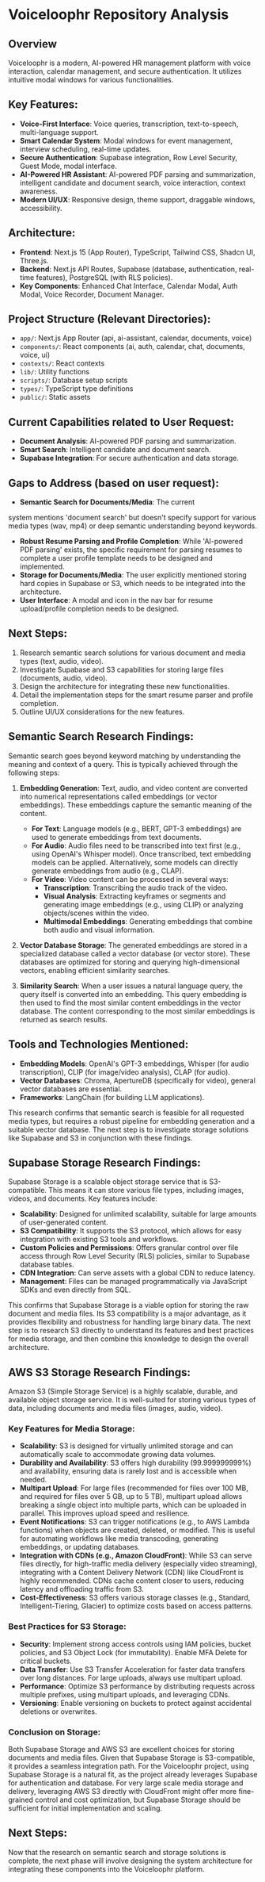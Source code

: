 # Voiceloophr Repository Analysis

## Overview
Voiceloophr is a modern, AI-powered HR management platform with voice interaction, calendar management, and secure authentication. It utilizes intuitive modal windows for various functionalities.

## Key Features:
- **Voice-First Interface**: Voice queries, transcription, text-to-speech, multi-language support.
- **Smart Calendar System**: Modal windows for event management, interview scheduling, real-time updates.
- **Secure Authentication**: Supabase integration, Row Level Security, Guest Mode, modal interface.
- **AI-Powered HR Assistant**: AI-powered PDF parsing and summarization, intelligent candidate and document search, voice interaction, context awareness.
- **Modern UI/UX**: Responsive design, theme support, draggable windows, accessibility.

## Architecture:
- **Frontend**: Next.js 15 (App Router), TypeScript, Tailwind CSS, Shadcn UI, Three.js.
- **Backend**: Next.js API Routes, Supabase (database, authentication, real-time features), PostgreSQL (with RLS policies).
- **Key Components**: Enhanced Chat Interface, Calendar Modal, Auth Modal, Voice Recorder, Document Manager.

## Project Structure (Relevant Directories):
- `app/`: Next.js App Router (api, ai-assistant, calendar, documents, voice)
- `components/`: React components (ai, auth, calendar, chat, documents, voice, ui)
- `contexts/`: React contexts
- `lib/`: Utility functions
- `scripts/`: Database setup scripts
- `types/`: TypeScript type definitions
- `public/`: Static assets

## Current Capabilities related to User Request:
- **Document Analysis**: AI-powered PDF parsing and summarization.
- **Smart Search**: Intelligent candidate and document search.
- **Supabase Integration**: For secure authentication and data storage.

## Gaps to Address (based on user request):
- **Semantic Search for Documents/Media**: The current 


system mentions 'document search' but doesn't specify support for various media types (wav, mp4) or deep semantic understanding beyond keywords.
- **Robust Resume Parsing and Profile Completion**: While 'AI-powered PDF parsing' exists, the specific requirement for parsing resumes to complete a user profile template needs to be designed and implemented.
- **Storage for Documents/Media**: The user explicitly mentioned storing hard copies in Supabase or S3, which needs to be integrated into the architecture.
- **User Interface**: A modal and icon in the nav bar for resume upload/profile completion needs to be designed.

## Next Steps:
1. Research semantic search solutions for various document and media types (text, audio, video).
2. Investigate Supabase and S3 capabilities for storing large files (documents, audio, video).
3. Design the architecture for integrating these new functionalities.
4. Detail the implementation steps for the smart resume parser and profile completion.
5. Outline UI/UX considerations for the new features.



## Semantic Search Research Findings:

Semantic search goes beyond keyword matching by understanding the meaning and context of a query. This is typically achieved through the following steps:

1.  **Embedding Generation**: Text, audio, and video content are converted into numerical representations called embeddings (or vector embeddings). These embeddings capture the semantic meaning of the content.
    *   **For Text**: Language models (e.g., BERT, GPT-3 embeddings) are used to generate embeddings from text documents.
    *   **For Audio**: Audio files need to be transcribed into text first (e.g., using OpenAI's Whisper model). Once transcribed, text embedding models can be applied. Alternatively, some models can directly generate embeddings from audio (e.g., CLAP).
    *   **For Video**: Video content can be processed in several ways:
        *   **Transcription**: Transcribing the audio track of the video.
        *   **Visual Analysis**: Extracting keyframes or segments and generating image embeddings (e.g., using CLIP) or analyzing objects/scenes within the video.
        *   **Multimodal Embeddings**: Generating embeddings that combine both audio and visual information.

2.  **Vector Database Storage**: The generated embeddings are stored in a specialized database called a vector database (or vector store). These databases are optimized for storing and querying high-dimensional vectors, enabling efficient similarity searches.

3.  **Similarity Search**: When a user issues a natural language query, the query itself is converted into an embedding. This query embedding is then used to find the most similar content embeddings in the vector database. The content corresponding to the most similar embeddings is returned as search results.

## Tools and Technologies Mentioned:
-   **Embedding Models**: OpenAI's GPT-3 embeddings, Whisper (for audio transcription), CLIP (for image/video analysis), CLAP (for audio).
-   **Vector Databases**: Chroma, ApertureDB (specifically for video), general vector databases are essential.
-   **Frameworks**: LangChain (for building LLM applications).

This research confirms that semantic search is feasible for all requested media types, but requires a robust pipeline for embedding generation and a suitable vector database. The next step is to investigate storage solutions like Supabase and S3 in conjunction with these findings.



## Supabase Storage Research Findings:

Supabase Storage is a scalable object storage service that is S3-compatible. This means it can store various file types, including images, videos, and documents. Key features include:

-   **Scalability**: Designed for unlimited scalability, suitable for large amounts of user-generated content.
-   **S3 Compatibility**: It supports the S3 protocol, which allows for easy integration with existing S3 tools and workflows.
-   **Custom Policies and Permissions**: Offers granular control over file access through Row Level Security (RLS) policies, similar to Supabase database tables.
-   **CDN Integration**: Can serve assets with a global CDN to reduce latency.
-   **Management**: Files can be managed programmatically via JavaScript SDKs and even directly from SQL.

This confirms that Supabase Storage is a viable option for storing the raw document and media files. Its S3 compatibility is a major advantage, as it provides flexibility and robustness for handling large binary data. The next step is to research S3 directly to understand its features and best practices for media storage, and then combine this knowledge to design the overall architecture.



## AWS S3 Storage Research Findings:

Amazon S3 (Simple Storage Service) is a highly scalable, durable, and available object storage service. It is well-suited for storing various types of data, including documents and media files (images, audio, video).

### Key Features for Media Storage:
-   **Scalability**: S3 is designed for virtually unlimited storage and can automatically scale to accommodate growing data volumes.
-   **Durability and Availability**: S3 offers high durability (99.999999999%) and availability, ensuring data is rarely lost and is accessible when needed.
-   **Multipart Upload**: For large files (recommended for files over 100 MB, and required for files over 5 GB, up to 5 TB), multipart upload allows breaking a single object into multiple parts, which can be uploaded in parallel. This improves upload speed and resilience.
-   **Event Notifications**: S3 can trigger notifications (e.g., to AWS Lambda functions) when objects are created, deleted, or modified. This is useful for automating workflows like media transcoding, generating embeddings, or updating databases.
-   **Integration with CDNs (e.g., Amazon CloudFront)**: While S3 can serve files directly, for high-traffic media delivery (especially video streaming), integrating with a Content Delivery Network (CDN) like CloudFront is highly recommended. CDNs cache content closer to users, reducing latency and offloading traffic from S3.
-   **Cost-Effectiveness**: S3 offers various storage classes (e.g., Standard, Intelligent-Tiering, Glacier) to optimize costs based on access patterns.

### Best Practices for S3 Storage:
-   **Security**: Implement strong access controls using IAM policies, bucket policies, and S3 Object Lock (for immutability). Enable MFA Delete for critical buckets.
-   **Data Transfer**: Use S3 Transfer Acceleration for faster data transfers over long distances. For large uploads, always use multipart upload.
-   **Performance**: Optimize S3 performance by distributing requests across multiple prefixes, using multipart uploads, and leveraging CDNs.
-   **Versioning**: Enable versioning on buckets to protect against accidental deletions or overwrites.

### Conclusion on Storage:
Both Supabase Storage and AWS S3 are excellent choices for storing documents and media files. Given that Supabase Storage is S3-compatible, it provides a seamless integration path. For the Voiceloophr project, using Supabase Storage is a natural fit, as the project already leverages Supabase for authentication and database. For very large scale media storage and delivery, leveraging AWS S3 directly with CloudFront might offer more fine-grained control and cost optimization, but Supabase Storage should be sufficient for initial implementation and scaling.

## Next Steps:
Now that the research on semantic search and storage solutions is complete, the next phase will involve designing the system architecture for integrating these components into the Voiceloophr platform.

